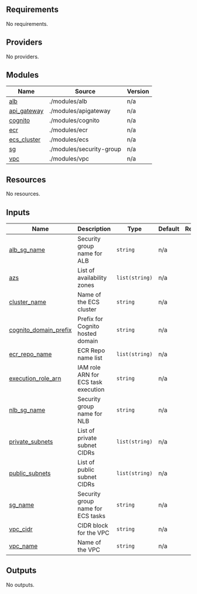 ## Requirements

No requirements.

## Providers

No providers.

## Modules

| Name | Source | Version |
|------|--------|---------|
| <a name="module_alb"></a> [alb](#module\_alb) | ./modules/alb | n/a |
| <a name="module_api_gateway"></a> [api\_gateway](#module\_api\_gateway) | ./modules/apigateway | n/a |
| <a name="module_cognito"></a> [cognito](#module\_cognito) | ./modules/cognito | n/a |
| <a name="module_ecr"></a> [ecr](#module\_ecr) | ./modules/ecr | n/a |
| <a name="module_ecs_cluster"></a> [ecs\_cluster](#module\_ecs\_cluster) | ./modules/ecs | n/a |
| <a name="module_sg"></a> [sg](#module\_sg) | ./modules/security-group | n/a |
| <a name="module_vpc"></a> [vpc](#module\_vpc) | ./modules/vpc | n/a |

## Resources

No resources.

## Inputs

| Name | Description | Type | Default | Required |
|------|-------------|------|---------|:--------:|
| <a name="input_alb_sg_name"></a> [alb\_sg\_name](#input\_alb\_sg\_name) | Security group name for ALB | `string` | n/a | yes |
| <a name="input_azs"></a> [azs](#input\_azs) | List of availability zones | `list(string)` | n/a | yes |
| <a name="input_cluster_name"></a> [cluster\_name](#input\_cluster\_name) | Name of the ECS cluster | `string` | n/a | yes |
| <a name="input_cognito_domain_prefix"></a> [cognito\_domain\_prefix](#input\_cognito\_domain\_prefix) | Prefix for Cognito hosted domain | `string` | n/a | yes |
| <a name="input_ecr_repo_name"></a> [ecr\_repo\_name](#input\_ecr\_repo\_name) | ECR Repo name list | `list(string)` | n/a | yes |
| <a name="input_execution_role_arn"></a> [execution\_role\_arn](#input\_execution\_role\_arn) | IAM role ARN for ECS task execution | `string` | n/a | yes |
| <a name="input_nlb_sg_name"></a> [nlb\_sg\_name](#input\_nlb\_sg\_name) | Security group name for NLB | `string` | n/a | yes |
| <a name="input_private_subnets"></a> [private\_subnets](#input\_private\_subnets) | List of private subnet CIDRs | `list(string)` | n/a | yes |
| <a name="input_public_subnets"></a> [public\_subnets](#input\_public\_subnets) | List of public subnet CIDRs | `list(string)` | n/a | yes |
| <a name="input_sg_name"></a> [sg\_name](#input\_sg\_name) | Security group name for ECS tasks | `string` | n/a | yes |
| <a name="input_vpc_cidr"></a> [vpc\_cidr](#input\_vpc\_cidr) | CIDR block for the VPC | `string` | n/a | yes |
| <a name="input_vpc_name"></a> [vpc\_name](#input\_vpc\_name) | Name of the VPC | `string` | n/a | yes |

## Outputs

No outputs.
